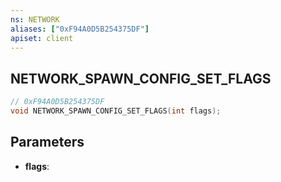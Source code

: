 ```yaml
---
ns: NETWORK
aliases: ["0xF94A0D5B254375DF"]
apiset: client
---
```

## NETWORK_SPAWN_CONFIG_SET_FLAGS

```c
// 0xF94A0D5B254375DF
void NETWORK_SPAWN_CONFIG_SET_FLAGS(int flags);
```


## Parameters
* **flags**:



